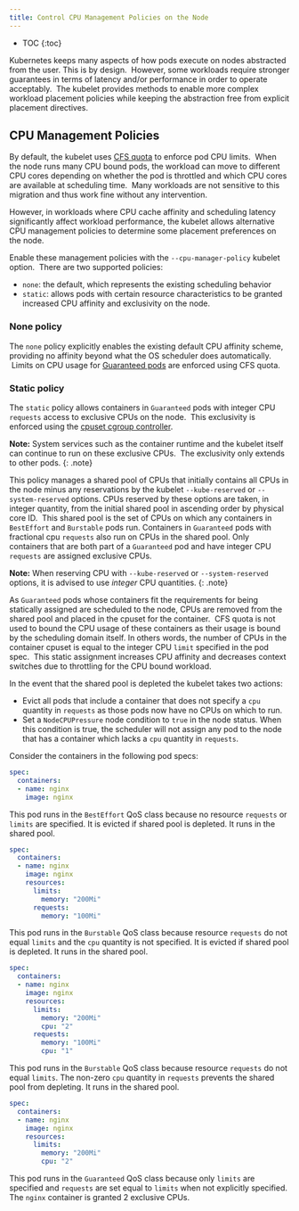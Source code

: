 ```yaml
---
title: Control CPU Management Policies on the Node
---
```


* TOC
{:toc}

Kubernetes keeps many aspects of how pods execute on nodes abstracted
from the user. This is by design.  However, some workloads require
stronger guarantees in terms of latency and/or performance in order to operate
acceptably.  The kubelet provides methods to enable more complex workload
placement policies while keeping the abstraction free from explicit placement
directives.

## CPU Management Policies

By default, the kubelet uses [CFS quota](https://en.wikipedia.org/wiki/Completely_Fair_Scheduler)
to enforce pod CPU limits.  When the node runs many CPU bound pods,
the workload can move to different CPU cores depending on
whether the pod is throttled and which CPU cores are available at
scheduling time.  Many workloads are not sensitive to this migration and thus
work fine without any intervention.

However, in workloads where CPU cache affinity and scheduling latency
significantly affect workload performance, the kubelet allows alternative CPU
management policies to determine some placement preferences on the node.

Enable these management policies with the `--cpu-manager-policy` kubelet
option.  There are two supported policies:

* `none`: the default, which represents the existing scheduling behavior
* `static`: allows pods with certain resource characteristics to be
  granted increased CPU affinity and exclusivity on the node.

### None policy

The `none` policy explicitly enables the existing default CPU
affinity scheme, providing no affinity beyond what the OS scheduler does
automatically.  Limits on CPU usage for
[Guaranteed pods](/docs/tasks/configure-pod-container/quality-service-pod)
are enforced using CFS quota.

### Static policy

The `static` policy allows containers in `Guaranteed` pods with integer CPU
`requests` access to exclusive CPUs on the node.  This exclusivity is enforced
using the [cpuset cgroup controller](https://www.kernel.org/doc/Documentation/cgroup-v1/cpusets.txt).

**Note:** System services such as the container runtime and the kubelet itself can continue to run on these exclusive CPUs.  The exclusivity only extends to other pods.
{: .note}

This policy manages a shared pool of CPUs that initially contains all CPUs in the
node minus any reservations by the kubelet `--kube-reserved` or
`--system-reserved` options. CPUs reserved by these options are taken, in
integer quantity, from the initial shared pool in ascending order by physical
core ID.  This shared pool is the set of CPUs on which any containers in
`BestEffort` and `Burstable` pods run. Containers in `Guaranteed` pods with fractional
cpu `requests` also run on CPUs in the shared pool. Only containers that are
both part of a `Guaranteed` pod and have integer CPU `requests` are assigned
exclusive CPUs.

**Note:** When reserving CPU with `--kube-reserved` or `--system-reserved` options, it is advised to use *integer* CPU quantities.
{: .note}

As `Guaranteed` pods whose containers fit the requirements for being statically
assigned are scheduled to the node, CPUs are removed from the shared pool and
placed in the cpuset for the container.  CFS quota is not used to bound
the CPU usage of these containers as their usage is bound by the scheduling domain
itself. In others words, the number of CPUs in the container cpuset is equal to the integer
CPU `limit` specified in the pod spec.  This static assignment increases CPU
affinity and decreases context switches due to throttling for the CPU bound
workload.

In the event that the shared pool is depleted the kubelet takes two actions:

* Evict all pods that include a container that does not specify a `cpu`
  quantity in `requests` as those pods now have no CPUs on which to run.
* Set a `NodeCPUPressure` node condition to `true` in the node status. When
  this condition is true, the scheduler will not assign any pod to the node
  that has a container which lacks a `cpu` quantity in `requests`.

Consider the containers in the following pod specs:

```yaml
spec:
  containers:
  - name: nginx
    image: nginx
```

This pod runs in the `BestEffort` QoS class because no resource `requests` or
`limits` are specified. It is evicted if shared pool is depleted.  It runs
in the shared pool.

```yaml
spec:
  containers:
  - name: nginx
    image: nginx
    resources:
      limits:
        memory: "200Mi"
      requests:
        memory: "100Mi"
```

This pod runs in the `Burstable` QoS class because resource `requests` do not
equal `limits` and the `cpu` quantity is not specified. It is 
evicted if shared pool is depleted.  It runs in the shared pool.


```yaml
spec:
  containers:
  - name: nginx
    image: nginx
    resources:
      limits:
        memory: "200Mi"
        cpu: "2"
      requests:
        memory: "100Mi"
        cpu: "1"
```

This pod runs in the `Burstable` QoS class because resource `requests` do not
equal `limits`. The non-zero `cpu` quantity in `requests` prevents the
shared pool from depleting. It runs in the shared pool.


```yaml
spec:
  containers:
  - name: nginx
    image: nginx
    resources:
      limits:
        memory: "200Mi"
        cpu: "2"
```

This pod runs in the `Guaranteed` QoS class because only `limits` are specified
and `requests` are set equal to `limits` when not explicitly specified. The
`nginx` container is granted 2 exclusive CPUs.

